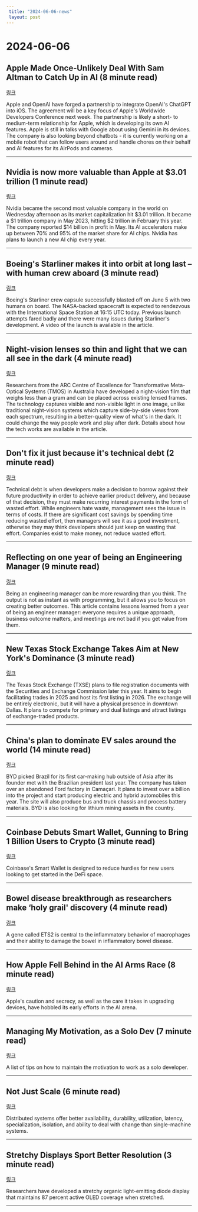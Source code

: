 ```yaml
---
 title: "2024-06-06-news"
 layout: post
---
```

<h1>2024-06-06</h1><h2>Apple Made Once-Unlikely Deal With Sam Altman to Catch Up in AI (8 minute read)</h2><p><a href="https://www.bloomberg.com/news/articles/2024-06-05/why-is-apple-aapl-teaming-up-with-openai-both-companies-need-each-other?accessToken=eyJhbGciOiJIUzI1NiIsInR5cCI6IkpXVCJ9.eyJzb3VyY2UiOiJTdWJzY3JpYmVyR2lmdGVkQXJ0aWNsZSIsImlhdCI6MTcxNzYzODkxMCwiZXhwIjoxNzE4MjQzNzEwLCJhcnRpY2xlSWQiOiJTRUxUOE5UMEFGQjQwMCIsImJjb25uZWN0SWQiOiJFQTExNDNDNTM4NEE0RUY5QTg5RjJEN0IxMTg2MzcwOSJ9.7uOjvRkN5RXKv6BnazPK4_vKUyTNs4W7bbY5e98o-Bw&amp;utm_source=tldrnewsletter">링크</a>  </p><p>Apple and OpenAI have forged a partnership to integrate OpenAI's ChatGPT into iOS. The agreement will be a key focus of Apple's Worldwide Developers Conference next week. The partnership is likely a short- to medium-term relationship for Apple, which is developing its own AI features. Apple is still in talks with Google about using Gemini in its devices. The company is also looking beyond chatbots - it is currently working on a mobile robot that can follow users around and handle chores on their behalf and AI features for its AirPods and cameras. </p><hr /><h2>Nvidia is now more valuable than Apple at $3.01 trillion (1 minute read)</h2><p><a href="https://www.theverge.com/2024/6/5/24172363/nvidia-apple-market-cap-valuation-trillion-ai?utm_source=tldrnewsletter">링크</a>  </p><p>Nvidia became the second most valuable company in the world on Wednesday afternoon as its market capitalization hit $3.01 trillion. It became a $1 trillion company in May 2023, hitting $2 trillion in February this year. The company reported $14 billion in profit in May. Its AI accelerators make up between 70% and 95% of the market share for AI chips. Nvidia has plans to launch a new AI chip every year. </p><hr /><h2>Boeing's Starliner makes it into orbit at long last – with human crew aboard (3 minute read)</h2><p><a href="https://www.theregister.com/2024/06/05/boeing_starliner_launch_success/?utm_source=tldrnewsletter">링크</a>  </p><p>Boeing's Starliner crew capsule successfully blasted off on June 5 with two humans on board. The NASA-backed spacecraft is expected to rendezvous with the International Space Station at 16:15 UTC today. Previous launch attempts fared badly and there were many issues during Starliner's development. A video of the launch is available in the article. </p><hr /><h2>Night-vision lenses so thin and light that we can all see in the dark (4 minute read)</h2><p><a href="https://newatlas.com/technology/night-vision-thin-light-lens/?utm_source=tldrnewsletter">링크</a>  </p><p>Researchers from the ARC Centre of Excellence for Transformative Meta-Optical Systems (TMOS) in Australia have developed a night-vision film that weighs less than a gram and can be placed across existing lensed frames. The technology captures visible and non-visible light in one image, unlike traditional night-vision systems which capture side-by-side views from each spectrum, resulting in a better-quality view of what's in the dark. It could change the way people work and play after dark. Details about how the tech works are available in the article. </p><hr /><h2>Don't fix it just because it's technical debt (2 minute read)</h2><p><a href="https://blog.danslimmon.com/2023/05/08/dont-fix-it-just-because-its-technical-debt/?utm_source=tldrnewsletter">링크</a>  </p><p>Technical debt is when developers make a decision to borrow against their future productivity in order to achieve earlier product delivery, and because of that decision, they must make recurring interest payments in the form of wasted effort. While engineers hate waste, management sees the issue in terms of costs. If there are significant cost savings by spending time reducing wasted effort, then managers will see it as a good investment, otherwise they may think developers should just keep on wasting that effort. Companies exist to make money, not reduce wasted effort. </p><hr /><h2>Reflecting on one year of being an Engineering Manager (9 minute read)</h2><p><a href="https://www.babbel.com/en/magazine/reflecting-on-one-year-of-being-an-engineering-manager?utm_source=tldrnewsletter">링크</a>  </p><p>Being an engineering manager can be more rewarding than you think. The output is not as instant as with programming, but it allows you to focus on creating better outcomes. This article contains lessons learned from a year of being an engineer manager: everyone requires a unique approach, business outcome matters, and meetings are not bad if you get value from them. </p><hr /><h2>New Texas Stock Exchange Takes Aim at New York's Dominance (3 minute read)</h2><p><a href="https://www.wsj.com/finance/regulation/new-texas-stock-exchange-takes-aim-at-new-yorks-dominance-e3b4d9ba?st=x9o3tgyfypsttyi&amp;reflink=desktopwebshare_permalink&amp;utm_source=tldrnewsletter">링크</a>  </p><p>The Texas Stock Exchange (TXSE) plans to file registration documents with the Securities and Exchange Commission later this year. It aims to begin facilitating trades in 2025 and host its first listing in 2026. The exchange will be entirely electronic, but it will have a physical presence in downtown Dallas. It plans to compete for primary and dual listings and attract listings of exchange-traded products. </p><hr /><h2>China's plan to dominate EV sales around the world (14 minute read)</h2><p><a href="https://arstechnica.com/cars/2024/06/chinas-plan-to-dominate-ev-sales-around-the-world/?utm_source=tldrnewsletter">링크</a>  </p><p>BYD picked Brazil for its first car-making hub outside of Asia after its founder met with the Brazilian president last year. The company has taken over an abandoned Ford factory in Camaçari. It plans to invest over a billion into the project and start producing electric and hybrid automobiles this year. The site will also produce bus and truck chassis and process battery materials. BYD is also looking for lithium mining assets in the country. </p><hr /><h2>Coinbase Debuts Smart Wallet, Gunning to Bring 1 Billion Users to Crypto (3 minute read)</h2><p><a href="https://decrypt.co/233925/coinbase-debuts-smart-wallet-gunning-to-bring-1-billion-users-to-crypto?utm_source=tldrnewsletter">링크</a>  </p><p>Coinbase's Smart Wallet is designed to reduce hurdles for new users looking to get started in the DeFi space. </p><hr /><h2>Bowel disease breakthrough as researchers make ‘holy grail' discovery (4 minute read)</h2><p><a href="https://www.theguardian.com/society/article/2024/jun/05/bowel-disease-hope-researchers-find-biological-pathway?utm_source=tldrnewsletter">링크</a>  </p><p>A gene called ETS2 is central to the inflammatory behavior of macrophages and their ability to damage the bowel in inflammatory bowel disease. </p><hr /><h2>How Apple Fell Behind in the AI Arms Race (8 minute read)</h2><p><a href="https://www.wsj.com/tech/ai/apple-ai-siri-development-behind-9ea65ee8?st=82mud84srao94aq&amp;reflink=desktopwebshare_permalink&amp;utm_source=tldrnewsletter">링크</a>  </p><p>Apple's caution and secrecy, as well as the care it takes in upgrading devices, have hobbled its early efforts in the AI arena. </p><hr /><h2>Managing My Motivation, as a Solo Dev (7 minute read)</h2><p><a href="https://mbuffett.com/posts/maintaining-motivation/?utm_source=tldrnewsletter">링크</a>  </p><p>A list of tips on how to maintain the motivation to work as a solo developer. </p><hr /><h2>Not Just Scale (6 minute read)</h2><p><a href="https://brooker.co.za/blog/2024/06/04/scale.html?utm_source=tldrnewsletter">링크</a>  </p><p>Distributed systems offer better availability, durability, utilization, latency, specialization, isolation, and ability to deal with change than single-machine systems. </p><hr /><h2>Stretchy Displays Sport Better Resolution (3 minute read)</h2><p><a href="https://spectrum.ieee.org/stretchable-display?utm_source=tldrnewsletter">링크</a>  </p><p>Researchers have developed a stretchy organic light-emitting diode display that maintains 87 percent active OLED coverage when stretched. </p><hr />